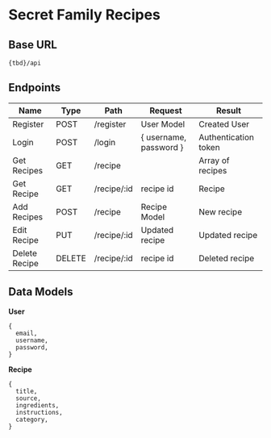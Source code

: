 # Secret Family Recipes

## Base URL
``` 
{tbd}/api
```

## Endpoints
|     Name      |  Type  |    Path     |           Request      |        Result        |
|     ----      |  ----  |    ----     |           -------      |        ------        |
|   Register    |  POST  |  /register  |       User Model       |     Created User     |
|    Login      |  POST  |   /login    | { username, password } | Authentication token |
|  Get Recipes  |  GET   |   /recipe   |                        |   Array of recipes   |
|  Get Recipe   |  GET   | /recipe/:id |       recipe id        |        Recipe        |
|  Add Recipes  |  POST  |   /recipe   |      Recipe Model      |      New recipe      |
|  Edit Recipe  |  PUT   | /recipe/:id |     Updated recipe     |    Updated recipe    |
| Delete Recipe | DELETE | /recipe/:id |       recipe id        |    Deleted recipe    |

## Data Models

**User**
```
{
  email,
  username,
  password,
}
```

**Recipe**
```
{
  title,
  source,
  ingredients,
  instructions,
  category,
}
```
